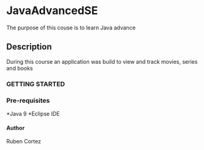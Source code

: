 # JavaAdvancedSE
The purpose of this couse is to learn Java advance

## Description

During this course an application was build to view and track movies, series and books

### GETTING STARTED

### Pre-requisites

*Java 9
*Eclipse IDE

#### Author

Ruben Cortez

